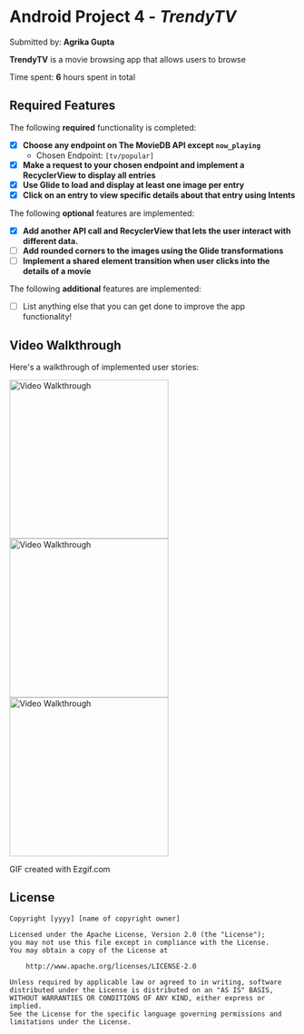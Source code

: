 # Android Project 4 - *TrendyTV*

Submitted by: **Agrika Gupta**

**TrendyTV** is a movie browsing app that allows users to browse 

Time spent: **6** hours spent in total

## Required Features

The following **required** functionality is completed:

- [x] **Choose any endpoint on The MovieDB API except `now_playing`**
  - Chosen Endpoint: `[tv/popular]`
- [x] **Make a request to your chosen endpoint and implement a RecyclerView to display all entries**
- [x] **Use Glide to load and display at least one image per entry**
- [x] **Click on an entry to view specific details about that entry using Intents**

The following **optional** features are implemented:

- [x] **Add another API call and RecyclerView that lets the user interact with different data.** 
- [ ] **Add rounded corners to the images using the Glide transformations**
- [ ] **Implement a shared element transition when user clicks into the details of a movie**

The following **additional** features are implemented:

- [ ] List anything else that you can get done to improve the app functionality!

## Video Walkthrough

Here's a walkthrough of implemented user stories:

<img src='https://github.com/agrikatheprogrammer/TrendyTV/blob/main/ezgif-2-1e50feea8a.gif' title='Video Walkthrough with rounded corners to images' width='280' alt='Video Walkthrough' />

<img src='https://github.com/agrikatheprogrammer/TrendyTV/blob/main/ezgif-1-fd9c2b94f6.gif' title='Video Walkthrough' width='280' alt='Video Walkthrough' />

<img src='https://github.com/agrikatheprogrammer/TrendyTV/blob/main/ezgif-1-f6bc5e81fb.gif' title='Video Walkthrough' width='280' alt='Video Walkthrough' />

GIF created with Ezgif.com

## License

    Copyright [yyyy] [name of copyright owner]

    Licensed under the Apache License, Version 2.0 (the "License");
    you may not use this file except in compliance with the License.
    You may obtain a copy of the License at

        http://www.apache.org/licenses/LICENSE-2.0

    Unless required by applicable law or agreed to in writing, software
    distributed under the License is distributed on an "AS IS" BASIS,
    WITHOUT WARRANTIES OR CONDITIONS OF ANY KIND, either express or implied.
    See the License for the specific language governing permissions and
    limitations under the License.
